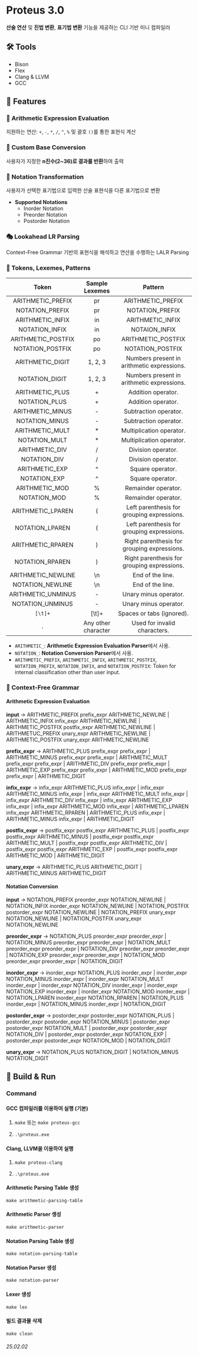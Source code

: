 # Proteus 3.0

**산술 연산** 및 **진법 변환**, **표기법 변환** 기능을 제공하는 CLI 기반 미니 컴파일러

## 🛠️ Tools

- Bison
- Flex
- Clang & LLVM
- GCC

## 🌟 Features

### 🧮 Arithmetic Expression Evaluation

지원하는 연산: `+`, `-`, `*`, `/`, `^`, `%` 및 괄호 `()`를 통한 표현식 계산

### 🔢 Custom Base Conversion

사용자가 지정한 **n진수(2~36)로 결과를 반환**하여 출력

### 🔄 Notation Transformation

사용자가 선택한 표기법으로 입력한 산술 표현식을 다른 표기법으로 변환

- **Supported Notations**
  - Inorder Notation
  - Preorder Notation
  - Postorder Notation

### 🎭 Lookahead LR Parsing

Context-Free Grammar 기반의 표현식을 해석하고 연산을 수행하는 LALR Parsing 

### 🔑 Tokens, Lexemes, Patterns

| **Token** | **Sample Lexemes** | **Pattern** |
|:-----:|:-----:|:-----:|
| ARITHMETIC_PREFIX | pr | ARITHMETIC_PREFIX |
| NOTATION_PREFIX | pr | NOTATION_PREFIX |
| ARITHMETIC_INFIX | in | ARITHMETIC_INFIX |
| NOTATION_INFIX | in | NOTAION_INFIX |
| ARITHMETIC_POSTFIX | po | ARITHMETIC_POSTFIX |
| NOTATION_POSTFIX | po | NOTATION_POSTFIX |
| ARITHMETIC_DIGIT | 1, 2, 3 | Numbers present in arithmetic expressions. |
| NOTATION_DIGIT | 1, 2, 3 | Numbers present in arithmetic expressions. |
| ARITHMETIC_PLUS | + | Addition operator. |
| NOTATION_PLUS | + | Addition operator. |
| ARITHMETIC_MINUS | - | Subtraction operator. |
| NOTATION_MINUS | - | Subtraction operator. |
| ARITHMETIC_MULT | * | Multiplication operator. |
| NOTATION_MULT | * | Multiplication operator. |
| ARITHMETIC_DIV | / | Division operator. |
| NOTATION_DIV | / | Division operator. |
| ARITHMETIC_EXP | ^ | Square operator. |
| NOTATION_EXP | ^ | Square operator. |
| ARITHMETIC_MOD | % | Remainder operator. |
| NOTATION_MOD | % | Remainder operator. |
| ARITHMETIC_LPAREN | ( | Left parenthesis for grouping expressions. |
| NOTATION_LPAREN | ( | Left parenthesis for grouping expressions. |
| ARITHMETIC_RPAREN | ) | Right parenthesis for grouping expressions. |
| NOTATION_RPAREN | ) | Right parenthesis for grouping expressions. |
| ARITHMETIC_NEWLINE | \n | End of the line. |
| NOTATION_NEWLINE | \n | End of the line. |
| ARITHMETIC_UNMINUS | - | Unary minus operator. |
| NOTATION_UNMINUS | - | Unary minus operator. |
| `[\t]+` | [\t]+ | Spaces or tabs (ignored). |
| `.` | Any other character | Used for invalid characters. |

- `ARITHMETIC_`: **Arithmetic Expression Evaluation Parser**에서 사용.
- `NOTATION_`: **Notation Conversion Parser**에서 사용.
- `ARITHMETIC_PREFIX`, `ARITHMETIC_INFIX`, `ARITHMETIC_POSTFIX`, `NOTATION_PREFIX`, `NOTATION_INFIX`, and `NOTATION_POSTFIX`: Token for internal classification other than user input.

### 📜 Context-Free Grammar

#### Arithmetic Expression Evaluation

**input** -> ARITHMETIC_PREFIX prefix_expr ARITHMETIC_NEWLINE | ARITHMETIC_INFIX infix_expr ARITHMETIC_NEWLINE | ARITHMETIC_POSTFIX postfix_expr ARITHMETIC_NEWLINE | ARITHMETUC_PREFIX unary_expr ARITHMETIC_NEWLINE | ARITHMETIC_POSTFIX unary_expr ARITHMETIC_NEWLINE

**prefix_expr** -> ARITHMETIC_PLUS prefix_expr prefix_expr | ARITHMETIC_MINUS prefix_expr prefix_expr | ARITHMETIC_MULT prefix_expr prefix_expr | ARITHMETIC_DIV prefix_expr prefix_expr | ARITHMETIC_EXP prefix_expr prefix_expr | ARITHMETIC_MOD prefix_expr prefix_expr | ARITHMETIC_DIGIT

**infix_expr** -> infix_expr ARITHMETIC_PLUS infix_expr | infix_expr ARITHMETIC_MINUS infix_expr | infix_expr ARITHMETIC_MULT infix_expr | infix_expr ARITHMETIC_DIV infix_expr | infix_expr ARITHMETIC_EXP infix_expr | infix_expr ARITHMETIC_MOD infix_expr | ARITHMETIC_LPAREN infix_expr ARITHMETIC_RPAREN | ARITHMETIC_PLUS infix_expr | ARITHMETIC_MINUS infix_expr | ARITHMETIC_DIGIT

**postfix_expr** -> postfix_expr postfix_expr ARITHMETIC_PLUS | postfix_expr postfix_expr ARITHMETIC_MINUS | postfix_expr postfix_expr ARITHMETIC_MULT | postfix_expr postfix_expr ARITHMETIC_DIV | postfix_expr postfix_expr ARITHMETIC_EXP | postfix_expr postfix_expr ARITHMETIC_MOD | ARITHMETIC_DIGIT

**unary_expr** -> ARITHMETIC_PLUS ARITHMETIC_DIGIT | ARITHMETIC_MINUS ARITHMETIC_DIGIT

#### Notation Conversion

**input** -> NOTATION_PREFIX preorder_expr NOTATION_NEWLINE | NOTATION_INFIX inorder_expr NOTATION_NEWLINE | NOTATION_POSTFIX postorder_expr NOTATION_NEWLINE | NOTATION_PREFIX unary_expr NOTATION_NEWLINE | NOTATION_POSTFIX unary_expr NOTATION_NEWLINE

**preorder_expr** -> NOTATION_PLUS preorder_expr preorder_expr | NOTATION_MINUS preorder_expr preorder_expr | NOTATION_MULT preorder_expr preorder_expr | NOTATION_DIV preorder_expr preorder_expr | NOTATION_EXP preorder_expr preorder_expr | NOTATION_MOD preorder_expr preorder_expr | NOTATION_DIGIT

**inorder_expr** -> inorder_expr NOTATION_PLUS inorder_expr | inorder_expr NOTATION_MINUS inorder_expr | inorder_expr NOTATION_MULT inorder_expr | inorder_expr NOTATION_DIV inorder_expr | inorder_expr NOTATION_EXP inorder_expr | inorder_expr NOTATION_MOD inorder_expr | NOTATION_LPAREN inorder_expr NOTATION_RPAREN | NOTATION_PLUS inorder_expr | NOTATION_MINUS inorder_expr | NOTATION_DIGIT

**postorder_expr** -> postorder_expr postorder_expr NOTATION_PLUS | postorder_expr postorder_expr NOTATION_MINUS | postorder_expr postorder_expr NOTATION_MULT | postorder_expr postorder_expr NOTATION_DIV | postorder_expr postorder_expr NOTATION_EXP | postorder_expr postorder_expr NOTATION_MOD | NOTATION_DIGIT

**unary_expr** -> NOTATION_PLUS NOTATION_DIGIT | NOTATION_MINUS NOTATION_DIGIT

## 🚀 Build & Run

### Command

#### GCC 컴파일러를 이용하여 실행 (기본)

1. `make` 또는 `make proteus-gcc`

2. `.\proteus.exe`

#### Clang, LLVM을 이용하여 실행

1. `make proteus-clang`

2. `.\proteus.exe`

#### Arithmetic Parsing Table 생성

`make arithmetic-parsing-table`

#### Arithmetic Parser 셍성

`make arithmetic-parser`

#### Notation Parsing Table 생성

`make notation-parsing-table`

#### Notation Parser 생성

`make notation-parser`

#### Lexer 생성

`make lex`

#### 빌드 결과물 삭제

`make clean`

###### 25.02.02
